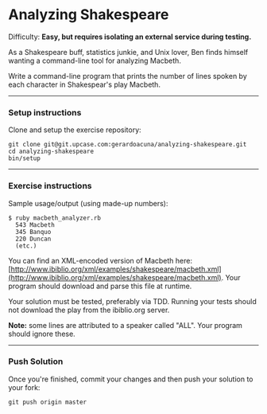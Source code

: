 # Analyzing Shakespeare

Difficulty: **Easy, but requires isolating an external service during testing.**

As a Shakespeare buff, statistics junkie, and Unix lover, Ben finds himself wanting a command-line tool for analyzing Macbeth.

Write a command-line program that prints the number of lines spoken by each character in Shakespear's play Macbeth.

---

### Setup instructions

Clone and setup the exercise repository:

```
git clone git@git.upcase.com:gerardoacuna/analyzing-shakespeare.git
cd analyzing-shakespeare
bin/setup
```

---

### Exercise instructions

Sample usage/output (using made-up numbers):

```
$ ruby macbeth_analyzer.rb
  543 Macbeth
  345 Banquo
  220 Duncan
  (etc.)
```

You can find an XML-encoded version of Macbeth here: [http://www.ibiblio.org/xml/examples/shakespeare/macbeth.xml](http://www.ibiblio.org/xml/examples/shakespeare/macbeth.xml). Your program should download and parse this file at runtime.

Your solution must be tested, preferably via TDD. Running your tests should not download the play from the ibiblio.org server.

**Note:** some lines are attributed to a speaker called "ALL". Your program should ignore these.

---

### Push Solution
Once you're finished, commit your changes and then push your solution to your fork:

```
git push origin master
```
